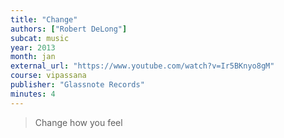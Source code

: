 ```yaml
---
title: "Change"
authors: ["Robert DeLong"]
subcat: music
year: 2013
month: jan
external_url: "https://www.youtube.com/watch?v=Ir5BKnyo8gM"
course: vipassana
publisher: "Glassnote Records"
minutes: 4
---
```


> Change how you feel
